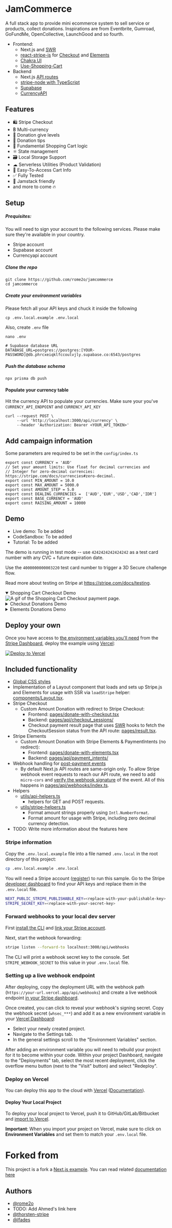 # JamCommerce

A full stack app to provide mini ecommerce system to sell service or products, collect donations. Inspirations are from Eventbrite, Gumroad, GoFundMe, OpenCollective, LaunchGood and so fourth.

- Frontend:
  - Next.js and [SWR](https://github.com/vercel/swr)
  - [react-stripe-js](https://github.com/stripe/react-stripe-js) for [Checkout](https://stripe.com/checkout) and [Elements](https://stripe.com/elements)
  - [Chakra UI](https://chakra-ui.com/)
  - [Use-Shopping-Cart](https://useshoppingcart.com/docs/)
- Backend
  - Next.js [API routes](https://nextjs.org/docs/api-routes/introduction)
  - [stripe-node with TypeScript](https://github.com/stripe/stripe-node#usage-with-typescript)
  - [Supabase](https://supabase.com/docs/reference/javascript)
  - [CurrencyAPI](https://currencyapi.com)

## Features
- 🛍 Stripe Checkout
- ฿ Multi-currency
- 💸 Donation give levels
- 🤑 Donation tips
- 🛒 Fundamental Shopping Cart logic
- ⚛️ State management
- 🗃 Local Storage Support
- ☁︎ Serverless Utilities (Product Validation)
- 🧾 Easy-To-Access Cart Info
- ✅ Fully Tested
- 🎸 Jamstack friendly
- and more to come 🔥


## Setup

##### Prequisites: 
You will need to sign your account to the following services. Please make sure they're available in your country.
- Stripe account
- Supabase account
- Currencyapi account

##### Clone the repo

``` 
git clone https://github.com/rome2o/jamcommerce
cd jamcommerce
```

##### Create your environment variables
Please fetch all your API keys and chuck it inside the following
```
cp .env.local.example .env.local
```

Also, create `.env` file
```
nano .env
```
```
# Supabase database URL
DATABASE_URL=postgres://postgres:[YOUR-PASSWORD]@db.phrcxeiqklfccoulvjly.supabase.co:6543/postgres
```

##### Push the database schema

``` 
npx prisma db push
```

#### Populate your currency table
Hit the currency API to populate your currencies. Make sure your you've `CURRENCY_API_ENDPOINT` and `CURRENCY_API_KEY`
```
curl --request POST \                                    
     --url 'http://localhost:3000/api/currency' \
     --header 'Authorization: Bearer <YOUR_API_TOKEN>'
```


## Add campaign information
Some parameters are required to be set in the `config/index.ts`
```
export const CURRENCY = 'AUD'
// Set your amount limits: Use float for decimal currencies and
// Integer for zero-decimal currencies: https://stripe.com/docs/currencies#zero-decimal.
export const MIN_AMOUNT = 10.0
export const MAX_AMOUNT = 5000.0
export const AMOUNT_STEP = 5.0
export const DEALING_CURRENCIES =  ['AUD','EUR','USD','CAD','IDR']
export const BASE_CURRENCY = 'AUD'
export const RAISING_AMOUNT = 10000
```
## Demo

- Live demo: To be added
- CodeSandbox: To be added
- Tutorial: To be added

The demo is running in test mode -- use `4242424242424242` as a test card number with any CVC + future expiration date.

Use the `4000000000003220` test card number to trigger a 3D Secure challenge flow.

Read more about testing on Stripe at https://stripe.com/docs/testing.

<details open><summary>Shopping Cart Checkout Demo</summary>
<img src="./public/shopping_cart_demo.gif" alt="A gif of the Shopping Cart Checkout payment page." align="center">
</details>

<details><summary>Checkout Donations Demo</summary>
<img src="./public/checkout_demo.gif" alt="A gif of the Checkout payment page." align="center">
</details>

<details><summary>Elements Donations Demo</summary>
<img src="./public/elements_demo.gif" alt="A gif of the custom Elements checkout page." align="center">
</details>

## Deploy your own

Once you have access to [the environment variables you'll need](#required-configuration) from the [Stripe Dashboard](https://dashboard.stripe.com/apikeys), deploy the example using [Vercel](https://vercel.com?utm_source=github&utm_medium=readme&utm_campaign=next-example):

[![Deploy to Vercel](https://vercel.com/button)](https://vercel.com/new/git/external?repository-url=https://github.com/rome2o/jamcommerce&project-name=jamcommerce-name=with-stripe-typescript&env=NEXT_PUBLIC_STRIPE_PUBLISHABLE_KEY,STRIPE_SECRET_KEY&envDescription=Enter%20your%20Stripe%20Keys&envLink=https://github.com/vercel/next.js/tree/canary/examples/with-stripe-typescript%23required-configuration)

## Included functionality

- [Global CSS styles](https://nextjs.org/blog/next-9-2#built-in-css-support-for-global-stylesheets)
- Implementation of a Layout component that loads and sets up Stripe.js and Elements for usage with SSR via `loadStripe` helper: [components/Layout.tsx](components/Layout.tsx).
- Stripe Checkout
  - Custom Amount Donation with redirect to Stripe Checkout:
    - Frontend: [pages/donate-with-checkout.tsx](pages/donate-with-checkout.tsx)
    - Backend: [pages/api/checkout_sessions/](pages/api/checkout_sessions/)
    - Checkout payment result page that uses [SWR](https://github.com/vercel/swr) hooks to fetch the CheckoutSession status from the API route: [pages/result.tsx](pages/result.tsx).
- Stripe Elements
  - Custom Amount Donation with Stripe Elements & PaymentIntents (no redirect):
    - Frontend: [pages/donate-with-elements.tsx](pages/donate-with-elements.tsx)
    - Backend: [pages/api/payment_intents/](pages/api/payment_intents/)
- Webhook handling for [post-payment events](https://stripe.com/docs/payments/accept-a-payment#web-fulfillment)
  - By default Next.js API routes are same-origin only. To allow Stripe webhook event requests to reach our API route, we need to add `micro-cors` and [verify the webhook signature](https://stripe.com/docs/webhooks/signatures) of the event. All of this happens in [pages/api/webhooks/index.ts](pages/api/webhooks/index.ts).
- Helpers
  - [utils/api-helpers.ts](utils/api-helpers.ts)
    - helpers for GET and POST requests.
  - [utils/stripe-helpers.ts](utils/stripe-helpers.ts)
    - Format amount strings properly using `Intl.NumberFormat`.
    - Format amount for usage with Stripe, including zero decimal currency detection.
- TODO: Write more information about the features here


### Stripe information

Copy the `.env.local.example` file into a file named `.env.local` in the root directory of this project:

```bash
cp .env.local.example .env.local
```

You will need a Stripe account ([register](https://dashboard.stripe.com/register)) to run this sample. Go to the Stripe [developer dashboard](https://stripe.com/docs/development#api-keys) to find your API keys and replace them in the `.env.local` file.

```bash
NEXT_PUBLIC_STRIPE_PUBLISHABLE_KEY=<replace-with-your-publishable-key>
STRIPE_SECRET_KEY=<replace-with-your-secret-key>
```

### Forward webhooks to your local dev server

First [install the CLI](https://stripe.com/docs/stripe-cli) and [link your Stripe account](https://stripe.com/docs/stripe-cli#link-account).

Next, start the webhook forwarding:

```bash
stripe listen --forward-to localhost:3000/api/webhooks
```

The CLI will print a webhook secret key to the console. Set `STRIPE_WEBHOOK_SECRET` to this value in your `.env.local` file.

### Setting up a live webhook endpoint

After deploying, copy the deployment URL with the webhook path (`https://your-url.vercel.app/api/webhooks`) and create a live webhook endpoint [in your Stripe dashboard](https://stripe.com/docs/webhooks/setup#configure-webhook-settings).

Once created, you can click to reveal your webhook's signing secret. Copy the webhook secret (`whsec_***`) and add it as a new environment variable in your [Vercel Dashboard](https://vercel.com/dashboard):

- Select your newly created project.
- Navigate to the Settings tab.
- In the general settings scroll to the "Environment Variables" section.

After adding an environment variable you will need to rebuild your project for it to become within your code. Within your project Dashboard, navigate to the "Deployments" tab, select the most recent deployment, click the overflow menu button (next to the "Visit" button) and select "Redeploy".

### Deploy on Vercel

You can deploy this app to the cloud with [Vercel](https://vercel.com?utm_source=github&utm_medium=readme&utm_campaign=next-example) ([Documentation](https://nextjs.org/docs/deployment)).

#### Deploy Your Local Project

To deploy your local project to Vercel, push it to GitHub/GitLab/Bitbucket and [import to Vercel](https://vercel.com/new?utm_source=github&utm_medium=readme&utm_campaign=next-example).

**Important**: When you import your project on Vercel, make sure to click on **Environment Variables** and set them to match your `.env.local` file.

# Forked from 
This project is a fork a [Next.js example](https://github.com/vercel/next.js/tree/canary/examples/with-stripe-typescript). You can read related [documentation here](https://vercel.com/guides/getting-started-with-nextjs-typescript-stripe)
## Authors
- [@rome2o](https://github.com/rome2o)
- TODO: Add Ahmed's link here
- [@thorsten-stripe](https://twitter.com/thorwebdev)
- [@lfades](https://twitter.com/luis_fades)
